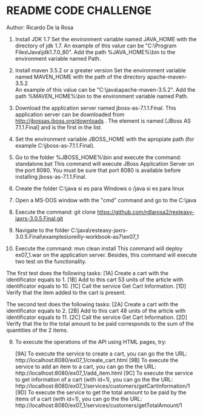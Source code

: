 README CODE CHALLENGE
=====================
Author: Ricardo De la Rosa

1. Install JDK 1.7
Set the environment variable named JAVA_HOME with the directory of jdk 1.7.
An example of this value can be "C:\Program Files\Java\jdk1.7.0_80".
Add the path %JAVA_HOME%\bin to the environment variable named Path. 

2. Install maven 3.5.2 or a greater version
Set the environment variable named MAVEN_HOME with the path of the directory apache-maven-3.5.2  
An example of this value can be "C:\java\apache-maven-3.5.2".
Add the path %MAVEN_HOME%\bin to the environment variable named Path.

3. Download the application server named jboss-as-7.1.1.Final. This application server can be downloaded from  http://jbossas.jboss.org/downloads . 
The element is named [JBoss AS 7.1.1.Final] and is the first in the list.

4. Set the environment variable JBOSS_HOME with the apropiate path (for example C:\jboss-as-7.1.1.Final). 

5. Go to the folder %JBOSS_HOME%\bin and execute the command: standalone.bat
This command will execute JBoss Application Server on the port 8080.
You must be sure that port 8080 is available before installing jboss-as-7.1.1.Final. 

4. Create the folder C:\java si es para Windows o /java si es para linux 

5. Open a MS-DOS window with the "cmd" command and go to the C:\java  

6. Execute the command: git clone https://github.com/rdlarosa2/resteasy-jaxrs-3.0.5.Final.git

7. Navigate to the folder C:\java\resteasy-jaxrs-3.0.5.Final\examples\oreilly-workbook-as7\ex07_1

8. Execute the command: mvn clean install
This command will deploy ex07_1.war on the application server. Besides, this command will execute two test on the functionality.

The first test does the following tasks:
   [1A] Create a cart with the identificator equals to 1.
   [1B] Add to this cart 53 units of the article with identificator equals to 10.
   [1C] Call the service Get Cart Information.
   [1D] Verify that the item added to the cart is present.   

The second test does the following tasks:
   [2A] Create a cart with the identificator equals to 2.
   [2B] Add to this cart 48 units of the article with identificator equals to 11.
   [2C] Call the service Get Cart Information.
   [2D] Verify that the to the total amount to be paid corresponds to the sum of the quantities of the 2 items.      
   
9. To execute the operations of the API using HTML pages, try:

   [9A] To execute the service to create a cart, you can go the the URL: http://localhost:8080/ex07_1/create_cart.html
   [9B] To execute the service to add an item to a cart, you can go the the URL: http://localhost:8080/ex07_1/add_item.html
   [9C] To execute the service to get information of a cart (with id=1), you can go the the URL: http://localhost:8080/ex07_1/services/customers/getCartInformation/1
   [9D] To execute the service to get the total amount to be paid by the items of a cart (with id=1), you can go the the URL:
        http://localhost:8080/ex07_1/services/customers/getTotalAmount/1   
  